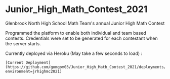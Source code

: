 # Junior_High_Math_Contest_2021

Glenbrook North High School Math Team's annual Junior High Math Contest

Programmed the platform to enable both individual and team based contests. Credentials were set to be generated for each contestant when the server starts.

Currently deployed via Heroku (May take a few seconds to load) :
```
[Current Deployment](https://github.com/gomgom03/Junior_High_Math_Contest_2021/deployments/activity_log?environment=jrhighmc2021)
